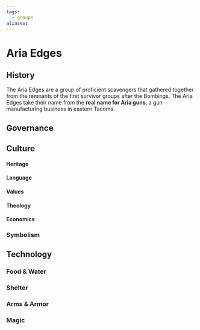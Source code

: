 ```yaml
---
tags:
  - groups
aliases:
---
```


# Aria Edges
## History
The Aria Edges are a group of proficient scavengers that gathered together from the remnants of the first survivor groups after the Bombings. The Aria Edges take their name from the **real name for Aria guns**, a gun manufacturing business in eastern Tacoma.
## Governance
## Culture
#### Heritage
#### Language
#### Values
#### Theology
#### Economics
### Symbolism
## Technology
### Food & Water
### Shelter
### Arms & Armor
### Magic